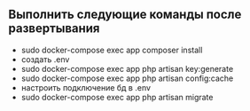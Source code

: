 ## Выполнить следующие команды после развертывания

- sudo docker-compose exec app composer install
- создать .env
- sudo docker-compose exec app php artisan key:generate
- sudo docker-compose exec app php artisan config:cache
- настроить подключение бд в .env
- sudo docker-compose exec app php artisan migrate

